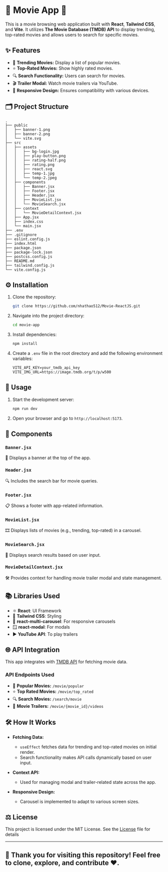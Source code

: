 # 🎥 Movie App 🍿

This is a movie browsing web application built with **React**, **Tailwind CSS**, and **Vite**. It utilizes **The Movie Database (TMDB) API** to display trending, top-rated movies and allows users to search for specific movies.

## ✨ Features

- 🌟 **Trending Movies:** Display a list of popular movies.
- ⭐ **Top-Rated Movies:** Show highly rated movies.
- 🔍 **Search Functionality:** Users can search for movies.
- 🎬 **Trailer Modal:** Watch movie trailers via YouTube.
- 📱 **Responsive Design:** Ensures compatibility with various devices.

## 🗂️ Project Structure

```plaintext
.
├── public
│   ├── banner-1.png
│   ├── banner-2.png
│   └── vite.svg
├── src
│   ├── assets
│   │   ├── bg-login.jpg
│   │   ├── play-button.png
│   │   ├── rating-half.png
│   │   ├── rating.png
│   │   ├── react.svg
│   │   ├── temp-1.jpg
│   │   └── temp-2.jpeg
│   ├── components
│   │   ├── Banner.jsx
│   │   ├── Footer.jsx
│   │   ├── Header.jsx
│   │   ├── MovieList.jsx
│   │   └── MovieSearch.jsx
│   ├── context
│   │   └── MovieDetailContext.jsx
│   ├── App.jsx
│   ├── index.css
│   └── main.jsx
├── .env
├── .gitignore
├── eslint.config.js
├── index.html
├── package.json
├── package-lock.json
├── postcss.config.js
├── README.md
├── tailwind.config.js
└── vite.config.js
```

## ⚙️ Installation

1. Clone the repository:

   ```bash
   git clone https://github.com/nhathao512/Movie-ReactJS.git
   ```

2. Navigate into the project directory:

   ```bash
   cd movie-app
   ```

3. Install dependencies:

   ```bash
   npm install
   ```

4. Create a `.env` file in the root directory and add the following environment variables:

   ```env
   VITE_API_KEY=your_tmdb_api_key
   VITE_IMG_URL=https://image.tmdb.org/t/p/w500
   ```

## 🚀 Usage

1. Start the development server:

   ```bash
   npm run dev
   ```

2. Open your browser and go to `http://localhost:5173`.

## 🧩 Components

### `Banner.jsx`
🎥 Displays a banner at the top of the app.

### `Header.jsx`
🔍 Includes the search bar for movie queries.

### `Footer.jsx`
📋 Shows a footer with app-related information.

### `MovieList.jsx`
🎞️ Displays lists of movies (e.g., trending, top-rated) in a carousel.

### `MovieSearch.jsx`
🔎 Displays search results based on user input.

### `MovieDetailContext.jsx`
🛠️ Provides context for handling movie trailer modal and state management.

## 📚 Libraries Used

- ⚛️ **React**: UI Framework
- 🎨 **Tailwind CSS**: Styling
- 🎠 **react-multi-carousel**: For responsive carousels
- 🪟 **react-modal**: For modals
- ▶️ **YouTube API**: To play trailers

## 🌐 API Integration

This app integrates with [TMDB API](https://developers.themoviedb.org/3) for fetching movie data.

### API Endpoints Used

- 🌟 **Popular Movies:** `/movie/popular`
- ⭐ **Top Rated Movies:** `/movie/top_rated`
- 🔍 **Search Movies:** `/search/movie`
- 🎥 **Movie Trailers:** `/movie/{movie_id}/videos`

## 🛠️ How It Works

- **Fetching Data:**
  - `useEffect` fetches data for trending and top-rated movies on initial render.
  - Search functionality makes API calls dynamically based on user input.

- **Context API:**
  - Used for managing modal and trailer-related state across the app.

- **Responsive Design:**
  - Carousel is implemented to adapt to various screen sizes.

## ⚖️ License

This project is licensed under the MIT License. See the [License](LICENSE.md) file for details

---

## 🙏 Thank you for visiting this repository! Feel free to clone, explore, and contribute ❤️.
